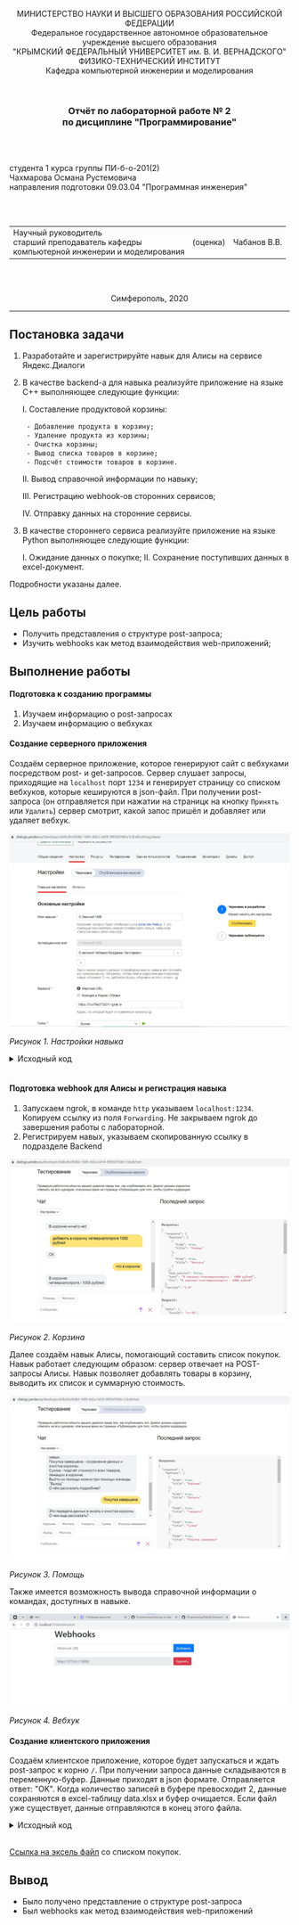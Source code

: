 <p align="center">МИНИСТЕРСТВО НАУКИ  И ВЫСШЕГО ОБРАЗОВАНИЯ РОССИЙСКОЙ ФЕДЕРАЦИИ<br>
Федеральное государственное автономное образовательное учреждение высшего образования<br>
"КРЫМСКИЙ ФЕДЕРАЛЬНЫЙ УНИВЕРСИТЕТ им. В. И. ВЕРНАДСКОГО"<br>
ФИЗИКО-ТЕХНИЧЕСКИЙ ИНСТИТУТ<br>
Кафедра компьютерной инженерии и моделирования</p>
<br>
<h3 align="center">Отчёт по лабораторной работе № 2<br> по дисциплине "Программирование"</h3>

<br><br>

<p>студента 1 курса группы ПИ-б-о-201(2)<br>
Чахмарова Османа Рустемовича<br>
направления подготовки 09.03.04 "Программная инженерия"</p>


<br><br>
<table>
<tr><td>Научный руководитель<br> старший преподаватель кафедры<br> компьютерной инженерии и моделирования</td>
<td>(оценка)</td>
<td>Чабанов В.В.</td>
</tr>
</table>
<br><br>

<p align="center">Симферополь, 2020</p>
<hr>

## Постановка задачи

1. Разработайте и зарегистрируйте навык для Алисы на сервисе Яндекс.Диалоги

2. В качестве backend-a для навыка реализуйте приложение на языке С++ выполняющее следующие функции:

    I. Составление продуктовой корзины:

        - Добавление продукта в корзину;
        - Удаление продукта из корзины;
        - Очистка корзины;
        - Вывод списка товаров в корзине;
        - Подсчёт стоимости товаров в корзине.

    II. Вывод справочной информации по навыку;

    III. Регистрацию webhook-ов сторонних сервисов;

    IV. Отправку данных на сторонние сервисы. 

3. В качестве стороннего сервиса реализуйте приложение на языке Python выполняющее следующие функции:

    I. Ожидание данных о покупке;
    II. Сохранение поступивших данных в excel-документ.

Подробности указаны далее.

## Цель работы

- Получить представления о структуре post-запроса;
- Изучить webhooks как метод взаимодействия web-приложений;

## Выполнение работы

#### Подготовка к созданию программы

1. Изучаем информацию о post-запросах
2. Изучаем информацию о вебхуках

#### Создание серверного приложения

Создаём серверное приложение, которое генерируют сайт с вебхуками посредством post- и get-запросов. Сервер слушает запросы, приходящие на `localhost` порт `1234` и генерирует страницу со списком вебхуков, которые кешируются в json-файл. При получении post-запроса (он отправляется при нажатии на страницк на кнопку `Принять` или `Удалить`) сервер смотрит, какой запос пришёл и добавляет или удаляет вебхук.

![](./images/settings.jpg)

*Рисунок 1. Настройки навыка*

<details>
<summary>Исходный код</summary>

```c++

```
</details>
<br>

#### Подготовка webhook для Алисы и регистрация навыка

1. Запускаем ngrok, в команде `http` указываем `localhost:1234`. Копируем ссылку из поля `Forwarding`. Не закрываем ngrok до завершения работы с лабораторной.
2. Регистрируем навых, указываем скопированную ссылку в подразделе Backend

![](./images/korzina.jpg)

*Рисунок 2. Корзина*

Далее создаём навык Алисы, помогающий составить список покупок. Навык работает следующим образом: сервер отвечает на POST-запросы Алисы. Навык позволяет добавлять товары в корзину, выводить их список и суммарную стоимость.

![](./images/help.jpg)

*Рисунок 3. Помощь*

Также имеется возможность вывода справочной информации о командах, доступных в навыке.

![](./images/webhooks.jpg)

*Рисунок 4. Вебхук*

#### Создание клиентского приложения

Создаём клиентское приложение, которое будет запускаться и ждать post-запрос к корню `/`. При получении запроса данные складываются в переменную-буфер. Данные приходят в json формате. Отправляется ответ: "OK". Когда количество записей в буфере превосходит 2, данные сохраняются в excel-таблицу data.xlsx и буфер очищается. Если файл уже существует, данные отправляются в конец этого файла.

<details>
<summary>Исходный код</summary>

```python

```
</details>
<br>

[Ссылка на эксель файл](data.xlsx) со списком покупок.

## Вывод

- Было получено представление о структуре post-запроса
- Был webhooks как метод взаимодействия web-приложений
